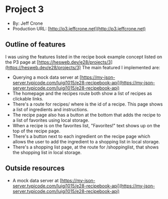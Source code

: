 # Project 3
+ By: Jeff Crone
+ Production URL: [http://p3.jeffcrone.net](http://p3.jeffcrone.net)


## Outline of features
I was using the features listed in the recipe book example concept listed on the P3 page at [https://hesweb.dev/e28/projects/3](https://hesweb.dev/e28/projects/3)
The main featured I implemented are:
* Querying a mock data server at [https://my-json-server.typicode.com/luigi1015/e28-recipebook-api](https://my-json-server.typicode.com/luigi1015/e28-recipebook-api)
* The homepage and the recipes route both show a list of recipes as clickable links.
* There's a route for recipes/<id> where <id> is the id of a recipe. This page shows a list of ingredients and instructions.
* The recipe page also has a button at the bottom that adds the recipe to a list of favorites using local storage.
* When a recipe is on the favorites list, "Favorites!" text shows up on the top of the recipe page.
* There's a button next to each ingredient on the recipe page which allows the user to add the ingredient to a shopping list in local storage.
* There's a shopping list page, at the route for /shoppinglist, that shows the shopping list in local storage.

## Outside resources
* A mock data server at [https://my-json-server.typicode.com/luigi1015/e28-recipebook-api](https://my-json-server.typicode.com/luigi1015/e28-recipebook-api)

